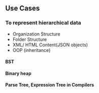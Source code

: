 ## Use Cases
### To represent hierarchical data
- Organization Structure
- Folder Structure
- XML/ HTML Content(JSON objects)
- OOP (inheritance)
#### BST
#### Binary heap
#### Parse Tree, Expression Tree in Compilers
